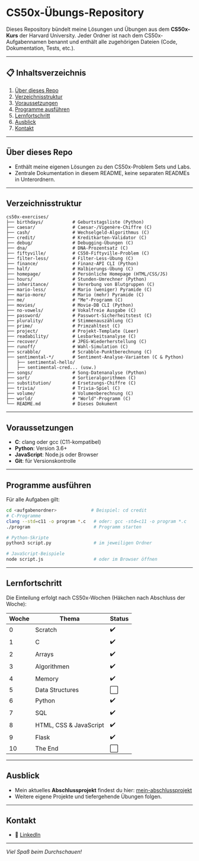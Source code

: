 # CS50x-Übungs-Repository

Dieses Repository bündelt meine Lösungen und Übungen aus dem **CS50x-Kurs** der Harvard University. Jeder Ordner ist nach dem CS50x-Aufgabennamen benannt und enthält alle zugehörigen Dateien (Code, Dokumentation, Tests, etc.).

---

## 📋 Inhaltsverzeichnis

1. [Über dieses Repo](#über-dieses-repo)
2. [Verzeichnisstruktur](#verzeichnisstruktur)
3. [Voraussetzungen](#voraussetzungen)
4. [Programme ausführen](#programme-ausführen)
5. [Lernfortschritt](#lernfortschritt)
6. [Ausblick](#ausblick)
7. [Kontakt](#kontakt)

---

## Über dieses Repo

- Enthält meine eigenen Lösungen zu den CS50x-Problem Sets und Labs.
- Zentrale Dokumentation in diesem README, keine separaten READMEs in Unterordnern.

---

## Verzeichnisstruktur

```text
cs50x-exercises/
├── birthdays/           # Geburtstagsliste (Python)
├── caesar/              # Caesar-/Vigenère-Chiffre (C)
├── cash/                # Wechselgeld-Algorithmus (C)
├── credit/              # Kreditkarten-Validator (C)
├── debug/               # Debugging-Übungen (C)
├── dna/                 # DNA-Prozentsatz (C)
├── fiftyville/          # CS50-Fiftyville-Problem (C)
├── filter-less/         # Filter-Less-Übung (C)
├── finance/             # Finanz-API CLI (Python)
├── half/                # Halbierungs-Übung (C)
├── homepage/            # Persönliche Homepage (HTML/CSS/JS)
├── hours/               # Stunden-Umrechner (Python)
├── inheritance/		 # Vererbung von Blutgruppen (C)
├── mario-less/          # Mario (weniger) Pyramide (C)
├── mario-more/          # Mario (mehr) Pyramide (C)
├── me/                  # "Me"-Programm (C)
├── movies/              # Movie-DB CLI (Python)
├── no-vowels/           # Vokalfreie Ausgabe (C)
├── password/            # Passwort-Sicherheitstest (C)
├── plurality/           # Stimmenauszählung (C)
├── prime/               # Primzahltest (C)
├── project/             # Projekt-Template (Leer)
├── readability/         # Lesbarkeitsanalyse (C)
├── recover/             # JPEG-Wiederherstellung (C)
├── runoff/              # Wahl-Simulation (C)
├── scrabble/            # Scrabble-Punktberechnung (C)
├── sentimental-*/       # Sentiment-Analyse-Varianten (C & Python)
│   ├── sentimental-hello/
│   ├── sentimental-cred... (usw.)
├── songs/               # Song-Datenanalyse (Python)
├── sort/                # Sortieralgorithmen (C)
├── substitution/        # Ersetzungs-Chiffre (C)
├── trivia/              # Trivia-Spiel (C)
├── volume/              # Volumenberechnung (C)
├── world/               # "World"-Programm (C)
└── README.md            # Dieses Dokument
```

---

## Voraussetzungen

- **C**: clang oder gcc (C11-kompatibel)
- **Python**: Version 3.6+
- **JavaScript**: Node.js oder Browser
- **Git**: für Versionskontrolle

---

## Programme ausführen

Für alle Aufgaben gilt:

```bash
cd <aufgabenordner>             # Beispiel: cd credit
# C-Programme
clang --std=c11 -o program *.c   # oder: gcc -std=c11 -o program *.c
./program                        # Programm starten

# Python-Skripte
python3 script.py                # im jeweiligen Ordner

# JavaScript-Beispiele
node script.js                   # oder im Browser öffnen
```

---

## Lernfortschritt

Die Einteilung erfolgt nach CS50x-Wochen (Häkchen nach Abschluss der Woche):

| Woche | Thema                             | Status |
|-------|-----------------------------------|--------|
| 0     | Scratch                           | ✔️     |
| 1     | C                                 | ✔️     |
| 2     | Arrays                            | ✔️     |
| 3     | Algorithmen                       | ✔️     |
| 4     | Memory                            | ✔️     |
| 5     | Data Structures                   | ⬜     |
| 6     | Python                            | ✔️     |
| 7     | SQL                               | ✔️     |
| 8     | HTML, CSS & JavaScript            | ✔️     |
| 9     | Flask                             | ✔️     |
| 10    | The End                           | ⬜     |

---

## Ausblick

- Mein aktuelles **Abschlussprojekt** findest du hier: [mein-abschlussprojekt](https://github.com/Keszamol/cs50x-project)
- Weitere eigene Projekte und tiefergehende Übungen folgen.

---

## Kontakt

- 🔗 [LinkedIn](https://www.linkedin.com/in/celine-maloszek-458a64359/)

---

*Viel Spaß beim Durchschauen!*


